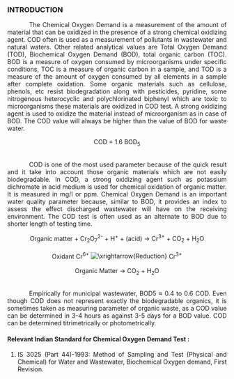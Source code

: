 ### INTRODUCTION<br>

<p style="text-indent:50px; text-align:justify;">The Chemical Oxygen Demand is a measurement of the amount of material that can be oxidized in the presence of a strong chemical oxidizing agent. COD often is used as a measurement of pollutants in wastewater and natural waters. Other related analytical values are Total Oxygen Demand (TOD), Biochemical Oxygen Demand (BOD), total organic carbon (TOC). BOD is a measure of oxygen consumed by microorganisms under specific conditions, TOC is a measure of organic carbon in a sample, and TOD is a measure of the amount of oxygen consumed by all elements in a sample after complete oxidation. Some organic materials such as cellulose, phenols, etc resist biodegradation along with pesticides, pyridine, some nitrogenous heterocyclic and polychlorinated biphenyl which are toxic to microorganisms these materials are oxidized in COD test. A strong oxidizing agent is used to oxidize the material instead of microorganism as in case of BOD. The COD value will always be higher than the value of BOD for waste water.</p>

<center>COD = 1.6 BOD<sub>5</sub></center><br>

<p style="text-indent:50px; text-align:justify;">COD is one of the most used parameter because of the quick result and it take into account those organic materials which are not easily biodegradable. In COD, a strong oxidizing agent such as potassium dichromate in acid medium is used for chemical oxidation of organic matter. It is measured in mg/l or ppm. Chemical Oxygen Demand is an important water quality parameter because, similar to BOD, it provides an index to assess the effect discharged wastewater will have on the receiving environment. The COD test is often used as an alternate to BOD due to shorter length of testing time.</p>

<center>Organic matter + Cr<sub>2</sub>O<sub>7</sub><sup>2-</sup> + H<sup>+</sup> + (acid) → Cr<sup>3+</sup> +  CO<sub>2</sub> + H<sub>2</sub>O</center><br>

<center>Oxidant Cr<sup>6+</sup> <img src="http://latex.codecogs.com/png.latex?\fn_jvn&space;\xrightarrow{Reduction}" title="\xrightarrow{Reduction}" />  Cr<sup>3+</sup></center><br>

<center>Organic Matter → CO<sub>2</sub> + H<sub>2</sub>O</center><br>

<p style="text-indent:50px; text-align:justify;">Empirically for municipal wastewater, BOD5 ≈ 0.4 to 0.6 COD. Even though COD does not represent exactly the biodegradable organics, it is sometimes taken as measuring parameter of organic waste, as a COD value can be determined in 3-4 hours as against 3-5 days for a BOD value. COD can be determined titrimetrically or photometrically.</p>

#### Relevant Indian Standard for Chemical Oxygen Demand Test :
1. <p style="text-align:justify;">IS 3025 (Part 44)-1993: Method of Sampling and Test (Physical and Chemical) for Water and Wastewater, Biochemical Oxygen demand, First Revision.</p>
